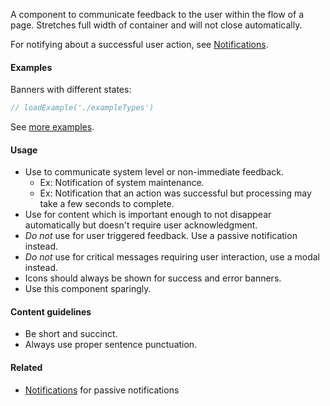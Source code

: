 A component to communicate feedback to the user within the flow of a page. Stretches full width of container and will not close automatically.

For notifying about a successful user action, see [Notifications](#!/NotificationManager).

#### Examples

Banners with different states:

```jsx
// loadExample('./exampleTypes')
```

See [more examples](http://ui.zenefits.com/app/stories/?selectedKind=composites|Banner).

#### Usage

- Use to communicate system level or non-immediate feedback.
  - Ex: Notification of system maintenance.
  - Ex: Notification that an action was successful but processing may take a few seconds to complete.
- Use for content which is important enough to not disappear automatically but doesn't require user acknowledgment.
- _Do not_ use for user triggered feedback. Use a passive notification instead.
- _Do not_ use for critical messages requiring user interaction, use a modal instead.
- Icons should always be shown for success and error banners.
- Use this component sparingly.

#### Content guidelines

- Be short and succinct.
- Always use proper sentence punctuation.

#### Related

- [Notifications](#!/NotificationManager) for passive notifications
